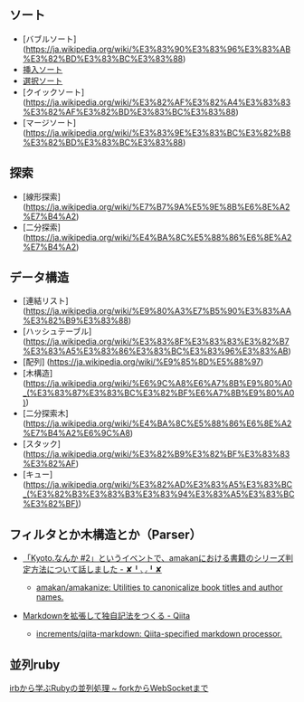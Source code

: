 ## ソート
* [バブルソート] (https://ja.wikipedia.org/wiki/%E3%83%90%E3%83%96%E3%83%AB%E3%82%BD%E3%83%BC%E3%83%88)
* [挿入ソート]()
* [選択ソート]()
* [クイックソート] (https://ja.wikipedia.org/wiki/%E3%82%AF%E3%82%A4%E3%83%83%E3%82%AF%E3%82%BD%E3%83%BC%E3%83%88)
* [マージソート] (https://ja.wikipedia.org/wiki/%E3%83%9E%E3%83%BC%E3%82%B8%E3%82%BD%E3%83%BC%E3%83%88)

## 探索
* [線形探索] (https://ja.wikipedia.org/wiki/%E7%B7%9A%E5%9E%8B%E6%8E%A2%E7%B4%A2)
* [二分探索] (https://ja.wikipedia.org/wiki/%E4%BA%8C%E5%88%86%E6%8E%A2%E7%B4%A2)

## データ構造
* [連結リスト] (https://ja.wikipedia.org/wiki/%E9%80%A3%E7%B5%90%E3%83%AA%E3%82%B9%E3%83%88)
* [ハッシュテーブル] (https://ja.wikipedia.org/wiki/%E3%83%8F%E3%83%83%E3%82%B7%E3%83%A5%E3%83%86%E3%83%BC%E3%83%96%E3%83%AB)
* [配列] (https://ja.wikipedia.org/wiki/%E9%85%8D%E5%88%97)
* [木構造] (https://ja.wikipedia.org/wiki/%E6%9C%A8%E6%A7%8B%E9%80%A0_(%E3%83%87%E3%83%BC%E3%82%BF%E6%A7%8B%E9%80%A0))
* [二分探索木] (https://ja.wikipedia.org/wiki/%E4%BA%8C%E5%88%86%E6%8E%A2%E7%B4%A2%E6%9C%A8)
* [スタック] (https://ja.wikipedia.org/wiki/%E3%82%B9%E3%82%BF%E3%83%83%E3%82%AF)
* [キュー] (https://ja.wikipedia.org/wiki/%E3%82%AD%E3%83%A5%E3%83%BC_(%E3%82%B3%E3%83%B3%E3%83%94%E3%83%A5%E3%83%BC%E3%82%BF))




## フィルタとか木構造とか（Parser）

* [「Kyoto.なんか #2」というイベントで、amakanにおける書籍のシリーズ判定方法について話しました - ✘╹◡╹✘](http://r7kamura.hatenablog.com/entry/2016/08/21/231405)
  * [amakan/amakanize: Utilities to canonicalize book titles and author names.](https://github.com/amakan/amakanize)

* [Markdownを拡張して独自記法をつくる - Qiita](http://qiita.com/r7kamura/items/faf2189a32e1eaa1a5d4)
  * [increments/qiita-markdown: Qiita-specified markdown processor.](https://github.com/increments/qiita-markdown)



## 並列ruby
[irbから学ぶRubyの並列処理 ~ forkからWebSocketまで](http://melborne.github.io/2011/09/29/irb-Ruby-fork-WebSocket/)
